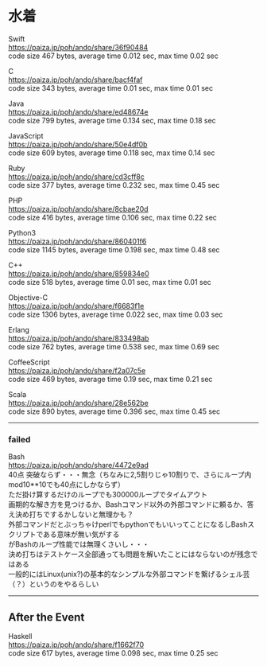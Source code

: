水着
====
  
  
Swift  
https://paiza.jp/poh/ando/share/36f90484  
code size 467 bytes, average time 0.012 sec, max time 0.02 sec   
  
C   
https://paiza.jp/poh/ando/share/bacf4faf  
code size 343 bytes, average time 0.01 sec, max time 0.01 sec   
  
Java  
https://paiza.jp/poh/ando/share/ed48674e  
code size 799 bytes, average time 0.134 sec, max time 0.18 sec
  
JavaScript  
https://paiza.jp/poh/ando/share/50e4df0b  
code size 609 bytes, average time 0.118 sec, max time 0.14 sec  
  
Ruby  
https://paiza.jp/poh/ando/share/cd3cff8c  
code size 377 bytes, average time 0.232 sec, max time 0.45 sec
   
PHP  
https://paiza.jp/poh/ando/share/8cbae20d  
code size 416 bytes, average time 0.106 sec, max time 0.22 sec  
  
Python3  
https://paiza.jp/poh/ando/share/860401f6  
code size 1145 bytes, average time 0.198 sec, max time 0.48 sec    
  
C++  
https://paiza.jp/poh/ando/share/859834e0  
code size 518 bytes, average time 0.01 sec, max time 0.01 sec  
  
Objective-C  
https://paiza.jp/poh/ando/share/f6683f1e  
code size 1306 bytes, average time 0.022 sec, max time 0.03 sec  
  
Erlang  
https://paiza.jp/poh/ando/share/833498ab  
code size 762 bytes, average time 0.538 sec, max time 0.69 sec  
  
CoffeeScript  
https://paiza.jp/poh/ando/share/f2a07c5e  
code size 469 bytes, average time 0.19 sec, max time 0.21 sec  
  
Scala  
https://paiza.jp/poh/ando/share/28e562be  
code size 890 bytes, average time 0.396 sec, max time 0.45 sec  
  
----  
### failed

Bash  
https://paiza.jp/poh/ando/share/4472e9ad  
40点 突破ならず・・・無念（ちなみに2,5割りじゃ10割りで、さらにループ内mod10**10でも40点にしかならず）  
ただ掛け算するだけのループでも300000ループでタイムアウト  
画期的な解き方を見つけるか、Bashコマンド以外の外部コマンドに頼るか、答え決め打ちでするかしないと無理かも？  
外部コマンドだとぶっちゃけperlでもpythonでもいいってことになるしBashスクリプトである意味が無い気がする    
がBashのループ性能では無理くさいし・・・  
決め打ちはテストケース全部通っても問題を解いたことにはならないのが残念ではある  
一般的にはLinux(unix?)の基本的なシンプルな外部コマンドを繋げるシェル芸（？）というのをやるらしい
  
  
----
## After the Event
  
Haskell  
https://paiza.jp/poh/ando/share/f1662f70  
code size 617 bytes, average time 0.098 sec, max time 0.25 sec  
  
